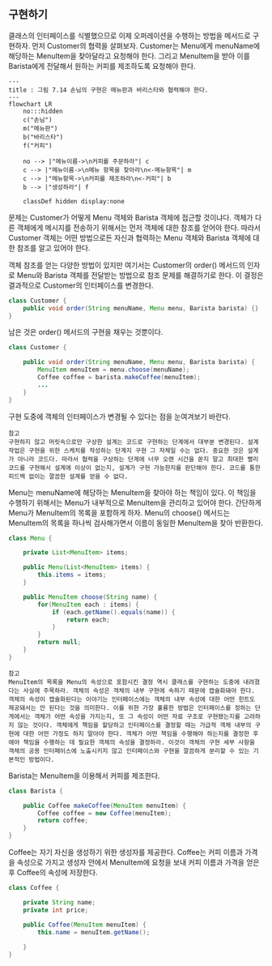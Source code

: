 ## 구현하기
클래스의 인터페이스를 식별했으므로 이제 오퍼레이션을 수행하는 방법을 메서드로 구현하자. 먼저 Customer의 협력을 살펴보자. Customer는 Menu에게 menuName에 해당하는 MenuItem을 찾아달라고 요청해야 한다. 그리고 MenuItem을 받아 이를 Barista에게 전달해서 원하는 커피를 제조하도록 요청해야 한다.

```mermaid
---
title : 그림 7.14 손님의 구현은 메뉴판과 바리스타와 협력해야 한다.
---
flowchart LR
	no:::hidden
	c("손님")
	m("메뉴판")
	b("바리스타")
	f("커피")

	no --> |"메뉴이름->\n커피를 주문하라"| c
	c --> |"메뉴이름->\n메뉴 항목을 찾아라\n<-메뉴항목"| m
	c --> |"메뉴항목->\n커피를 제조하라\n<-커피"| b
	b --> |"생성하라"| f

	classDef hidden display:none
```

문제는 Customer가 어떻게 Menu 객체와 Barista 객체에 접근할 것이냐다. 객체가 다른 객체에게 메시지를 전송하기 위해서는 먼저 객체에 대한 참조를 얻어야 한다. 따라서 Customer 객체는 어떤 방법으로든 자신과 협력하는 Menu 객체와 Barista 객체에 대한 참조를 알고 있어야 한다.

객체 참조를 얻는 다양한 방법이 있지만 여기서는 Customer의 order() 메서드의 인자로 Menu와 Barista 객체를 전달받는 방법으로 참조 문제를 해결하기로 한다. 이 결정은 결과적으로 Customer의 인터페이스를 변경한다.

```java
class Customer {
	public void order(String menuName, Menu menu, Barista barista) {}
}
```

남은 것은 order() 메서드의 구현을 채우는 것뿐이다.

```java
class Customer {

	public void order(String menuName, Menu menu, Barista barista) {
		MenuItem menuItem = menu.choose(menuName);
		Coffee coffee = barista.makeCoffee(menuItem);
		...
	}
}
```

구현 도중에 객체의 인터페이스가 변경될 수 있다는 점을 눈여겨보기 바란다.

```text
참고
구현하지 않고 머릿속으로만 구상한 설계는 코드로 구현하는 단계에서 대부분 변경된다. 설계 작업은 구현을 위한 스케치를 작성하는 단계지 구현 그 자체일 수는 없다. 중요한 것은 설계가 아니라 코드다. 따라서 협력을 구상하는 단계에 너무 오랜 시간을 쏟지 말고 최대한 빨리 코드를 구현해서 설계에 이상이 없는지, 설계가 구현 가능한지를 판단해야 한다. 코드를 통한 피드백 없이는 깔끔한 설계를 얻을 수 없다.
```

Menu는 menuName에 해당하는 MenuItem을 찾아야 하는 책임이 있다. 이 책임을 수행하기 위해서는 Menu가 내부적으로 MenuItem을 관리하고 있어야 한다. 간단하게 Menu가 MenuItem의 목록을 포함하게 하자. Menu의 choose() 메서드는 MenuItem의 목록을 하나씩 검사해가면서 이름이 동일한 MenuItem을 찾아 반환한다.

```java
class Menu {

	private List<MenuItem> items;

	public Menu(List<MenuItem> items) {
		this.items = items;
	}

	public MenuItem choose(String name) {
		for(MenuItem each : items) {
			if (each.getName().equals(name)) {
				return each;
			}
		}
		return null;
	}
}
```

```text
참고
MenuItem의 목록을 Menu의 속성으로 포함시킨 결정 역시 클래스를 구현하는 도중에 내려졌다는 사실에 주목하라. 객체의 속성은 객체의 내부 구현에 속하기 때문에 캡슐화돼야 한다. 객체의 속성이 캡슐화된다는 이야기는 인터페이스에는 객체의 내부 속성에 대한 어떤 힌트도 제공돼서는 안 된다는 것을 의미한다. 이를 위한 가장 훌륭한 방법은 인터페이스를 정하는 단게에서는 객체가 어떤 속성을 가지는지, 또 그 속성이 어떤 자료 구조로 구현됐는지를 고려하지 않는 것이다. 객체에게 책임을 할당하고 인터페이스를 결정할 때는 가급적 객체 내부의 구현에 대한 어떤 가정도 하지 말아야 한다. 객체가 어떤 책임을 수행해야 하는지를 결정한 후에야 책임을 수행하는 데 필요한 객체의 속성을 결정하라. 이것이 객체의 구현 세부 사항을 객체의 공용 인터페이스에 노출시키지 않고 인터페이스와 구현을 깔끔하게 분리할 수 있는 기본적인 방법이다.
```

Barista는 MenuItem을 이용해서 커피를 제조한다.

```java
class Barista {

	public Coffee makeCoffee(MenuItem menuItem) {
		Coffee coffee = new Coffee(menuItem);
		return coffee;
	}
}
```

Coffee는 자기 자신을 생성하기 위한 생성자를 제공한다. Coffee는 커피 이름과 가격을 속성으로 가지고 생성자 안에서 MenuItem에 요청을 보내 커피 이름과 가격을 얻은 후 Coffee의 속성에 저장한다.

```java
class Coffee {

	private String name;
	private int price;

	public Coffee(MenuItem menuItem) {
		this.name = menuItem.getName();
		
	}
}
```